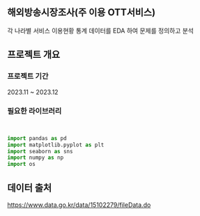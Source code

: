 ## 해외방송시장조사(주 이용 OTT서비스)
각 나라별 서비스 이용현황 통계 데이터를 EDA 하여 문제를 정의하고 분석

## 프로젝트 개요

### 프로젝트 기간

2023.11 ~ 2023.12

### 필요한 라이브러리
``` python


import pandas as pd
import matplotlib.pyplot as plt
import seaborn as sns
import numpy as np
import os

```

## 데이터 출처
https://www.data.go.kr/data/15102279/fileData.do
